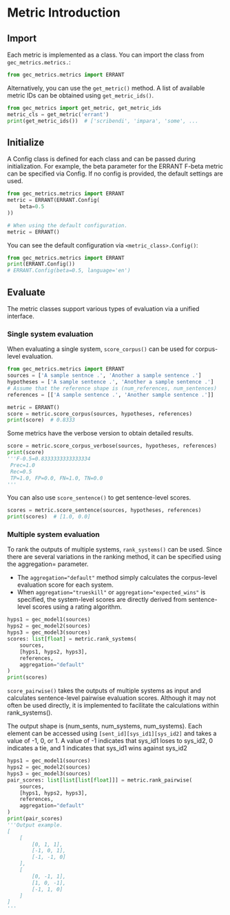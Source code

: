 # Metric Introduction

## Import

Each metric is implemented as a class. You can import the class from `gec_metrics.metrics.`:

```python
from gec_metrics.metrics import ERRANT
```

Alternatively, you can use the `get_metric()` method. A list of available metric IDs can be obtained using `get_metric_ids()`.

```python
from gec_metrics import get_metric, get_metric_ids
metric_cls = get_metric('errant')
print(get_metric_ids())  # ['scribendi', 'impara', 'some', ...
```

## Initialize

A Config class is defined for each class and can be passed during initialization. For example, the beta parameter for the ERRANT F-beta metric can be specified via Config. If no config is provided, the default settings are used.

```python
from gec_metrics.metrics import ERRANT
metric = ERRANT(ERRANT.Config(
    beta=0.5
))

# When using the default configuration.
metric = ERRANT()
```

You can see the default configuration via `<metric_class>.Config()`:

```python
from gec_metrics.metrics import ERRANT
print(ERRANT.Config())
# ERRANT.Config(beta=0.5, language='en')
```

## Evaluate

The metric classes support various types of evaluation via a unified interface.

### Single system evaluation
When evaluating a single system, `score_corpus()` can be used for corpus-level evaluation.

```python
from gec_metrics.metrics import ERRANT
sources = ['A sample sentnce .', 'Another a sample sentence .']
hypotheses = ['A sample sentence .', 'Another a sample sentence .']
# Assume that the reference shape is (num_references, num_sentences)
references = [['A sample sentence .', 'Another sample sentence .']]

metric = ERRANT()
score = metric.score_corpus(sources, hypotheses, references)
print(score)  # 0.8333
```

Some metrics have the verbose version to obtain detailed results.
```python
score = metric.score_corpus_verbose(sources, hypotheses, references)
print(score)
'''F-0.5=0.8333333333333334
 Prec=1.0
 Rec=0.5
 TP=1.0, FP=0.0, FN=1.0, TN=0.0
'''
```

You can also use `score_sentence()` to get sentence-level scores.

```python
scores = metric.score_sentence(sources, hypotheses, references)
print(scores)  # [1.0, 0.0]
```

### Multiple system evaluation
To rank the outputs of multiple systems, `rank_systems()` can be used. Since there are several variations in the ranking method, it can be specified using the aggregation= parameter. 
- The `aggregation="default"` method simply calculates the corpus-level evaluation score for each system.
- When `aggregation="trueskill"` or `aggregation="expected_wins"` is specified, the system-level scores are directly derived from sentence-level scores using a rating algorithm.

```python
hyps1 = gec_model1(sources)
hyps2 = gec_model2(sources)
hyps3 = gec_model3(sources)
scores: list[float] = metric.rank_systems(
    sources,
    [hyps1, hyps2, hyps3],
    references,
    aggregation="default"
)
print(scores) 
```

`score_pairwise()` takes the outputs of multiple systems as input and calculates sentence-level pairwise evaluation scores. Although it may not often be used directly, it is implemented to facilitate the calculations within rank_systems().

The output shape is (num_sents, num_systems, num_systems). Each element can be accessed using `[sent_id][sys_id1][sys_id2]` and takes a value of -1, 0, or 1. A value of -1 indicates that sys_id1 loses to sys_id2, 0 indicates a tie, and 1 indicates that sys_id1 wins against sys_id2

```python
hyps1 = gec_model1(sources)
hyps2 = gec_model2(sources)
hyps3 = gec_model3(sources)
pair_scores: list[list[list[float]]] = metric.rank_pairwise(
    sources,
    [hyps1, hyps2, hyps3],
    references,
    aggregation="default"
)
print(pair_scores)
'''Output example.
[
    [
        [0, 1, 1],
        [-1, 0, 1],
        [-1, -1, 0]
    ],
    [
        [0, -1, 1],
        [1, 0, -1],
        [-1, 1, 0]
    ]
]
'''
```
